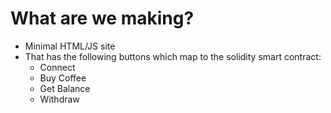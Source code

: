 # What are we making?

- Minimal HTML/JS site
- That has the following buttons which map to the solidity smart contract:
  - Connect
  - Buy Coffee
  - Get Balance
  - Withdraw
